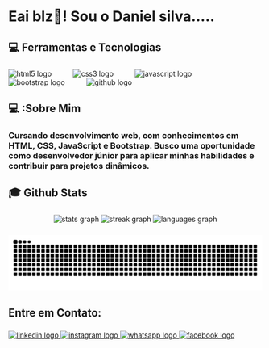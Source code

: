 <h1 align="left">Eai  blz👋! Sou o Daniel  silva.....</h1>

###

<h2 align="left">💻 Ferramentas e Tecnologias</h2>

###

<div align="left">
  <img src="https://img.shields.io/badge/HTML5-E34F26?logo=html5&logoColor=white&style=for-the-badge" height="44" alt="html5 logo"  />
  <img width="35" />
  <img src="https://img.shields.io/badge/CSS3-1572B6?logo=css3&logoColor=white&style=for-the-badge" height="44" alt="css3 logo"  />
  <img width="35" />
  <img src="https://img.shields.io/badge/JavaScript-F7DF1E?logo=javascript&logoColor=black&style=for-the-badge" height="44" alt="javascript logo"  />
  <img width="35" />
  <img src="https://img.shields.io/badge/Bootstrap-7952B3?logo=bootstrap&logoColor=white&style=for-the-badge" height="44" alt="bootstrap logo"  />
  <img width="35" />
  <img src="https://img.shields.io/badge/GitHub-181717?logo=github&logoColor=white&style=for-the-badge" height="44" alt="github logo"  />
</div>

###

<h2 align="left">💻 :Sobre Mim</h2>

###

<h3 align="left">Cursando desenvolvimento web, com conhecimentos em HTML, CSS, JavaScript e Bootstrap. Busco uma oportunidade como desenvolvedor júnior para aplicar minhas habilidades e contribuir para projetos dinâmicos.</h3>

###

<h2 align="left">🎓 Github Stats</h2>

###

<div align="center">
  <img src="https://github-readme-stats.vercel.app/api?username=danielsilva&hide_title=false&hide_rank=false&show_icons=true&include_all_commits=true&count_private=true&disable_animations=false&theme=prussian&locale=en&hide_border=false" height="150" alt="stats graph"  />
  <img src="https://streak-stats.demolab.com?user=danielsilva&locale=en&mode=daily&theme=prussian&hide_border=false&border_radius=5" height="146" alt="streak graph"  />
  <img src="https://github-readme-stats.vercel.app/api/top-langs?username=danielsilva&locale=en&hide_title=false&layout=compact&card_width=320&langs_count=5&theme=prussian&hide_border=false" height="150" alt="languages graph"  />
</div>

###

<img src="https://github.com/guuhferiani/guuhferiani/blob/main/snake-dark.svg">

###

<h2 align="left">Entre em Contato:</h2>

###

<div align="left">
  <a href="https://www.linkedin.com/in/daniel-pds-285181211/" target="_blank">
    <img src="https://img.shields.io/static/v1?message=LinkedIn&logo=linkedin&label=&color=0077B5&logoColor=white&labelColor=&style=for-the-badge" height="56" alt="linkedin logo"  />
  </a>
  <a href="https://www.instagram.com/" target="_blank">
    <img src="https://img.shields.io/static/v1?message=Instagram&logo=instagram&label=&color=E4405F&logoColor=white&labelColor=&style=for-the-badge" height="56" alt="instagram logo"  />
  </a>
  <a href="http://wa.me/+5511980311529" target="_blank">
    <img src="https://img.shields.io/static/v1?message=Whatsapp&logo=whatsapp&label=&color=25D366&logoColor=white&labelColor=&style=for-the-badge" height="56" alt="whatsapp logo"  />
  </a>
  <a href="https://www.facebook.com/profile.php?id=100006773463851" target="_blank">
    <img src="https://img.shields.io/static/v1?message=Facebook&logo=facebook&label=&color=1877F2&logoColor=white&labelColor=&style=for-the-badge" height="56" alt="facebook logo"  />
  </a>
</div>

###

